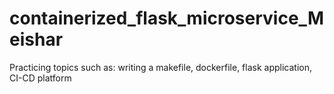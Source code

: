 # containerized_flask_microservice_Meishar
Practicing topics such as: writing a makefile, dockerfile, flask application, CI-CD platform
